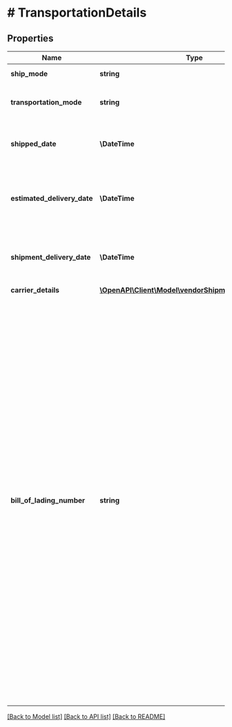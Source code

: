 # # TransportationDetails

## Properties

Name | Type | Description | Notes
------------ | ------------- | ------------- | -------------
**ship_mode** | **string** | The type of shipment. | [optional]
**transportation_mode** | **string** | The mode of transportation for this shipment. | [optional]
**shipped_date** | **\DateTime** | Date when shipment is performed by the Vendor to Buyer | [optional]
**estimated_delivery_date** | **\DateTime** | Estimated Date on which shipment will be delivered from Vendor to Buyer | [optional]
**shipment_delivery_date** | **\DateTime** | Date on which shipment will be delivered from Vendor to Buyer | [optional]
**carrier_details** | [**\OpenAPI\Client\Model\vendorShipments\CarrierDetails**](CarrierDetails.md) |  | [optional]
**bill_of_lading_number** | **string** | The Bill of Lading (BOL) number is a unique number assigned to each shipment of goods by the vendor or shipper during the creation of the Bill of Lading. This number must be unique for every shipment and cannot be a date/time or single character. The BOL numer is mandatory in Shipment Confirmation message for FTL and LTL shipments, and must match the paper BOL provided with the shipment. Instead of BOL, an alternative reference number (like Delivery Note Number) for the shipment can also be sent in this field. | [optional]

[[Back to Model list]](../../README.md#models) [[Back to API list]](../../README.md#endpoints) [[Back to README]](../../README.md)
